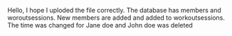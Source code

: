 Hello, I hope I uploded the file correctly.  The database has members and woroutsessions.  New members are added  and added to workoutsessions.  The time was changed for Jane doe and John doe was deleted
